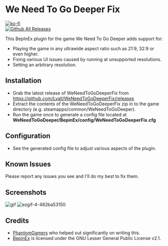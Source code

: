 # We Need To Go Deeper Fix
[![ko-fi](https://ko-fi.com/img/githubbutton_sm.svg)](https://ko-fi.com/W7W01UAI9)</br>
[![Github All Releases](https://img.shields.io/github/downloads/Lyall/WeNeedToGoDeeperFix/total.svg)]()

This BepInEx plugin for the game We Need To Go Deeper adds support for:
- Playing the game in any ultrawide aspect ratio such as 21:9, 32:9 or even higher.
- Fixing various UI issues caused by running at unsupported resolutions.
- Setting an arbitrary resolution.

## Installation
- Grab the latest release of WeNeedToGoDeeperFix from https://github.com/Lyall/WeNeedToGoDeeperFix/releases
- Extract the contents of the WeNeedToGoDeeperFix  zip in to the game directory (e.g. steamapps/common/WeNeedToGoDeeper).
- Run the game once to generate a config file located at **WeNeedToGoDeeper/BepinEx/config/WeNeedToGoDeeperFix.cfg**

## Configuration
- See the generated config file to adjust various aspects of the plugin.

## Known Issues
Please report any issues you see and I'll do my best to fix them.

## Screenshots

![gif](https://user-images.githubusercontent.com/695941/158790693-25aee713-3072-4734-9c12-c98664166872.gif)
![ezgif-4-482ba53150](https://user-images.githubusercontent.com/695941/159005118-25e06c61-a557-45f2-b6fb-614030eedf61.gif)

## Credits
- [PhantomGamers](https://github.com/PhantomGamers) who helped out significantly on writing this.
- [BepinEx](https://github.com/BepInEx/BepInEx) is licensed under the GNU Lesser General Public License v2.1.
